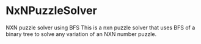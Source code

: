 # NxNPuzzleSolver
NXN puzzle solver using BFS 
This is a nxn puzzle solver that uses BFS of a binary tree to solve any variation of an NXN number puzzle.
